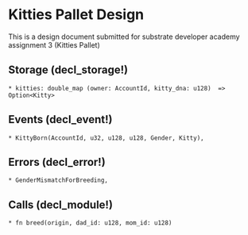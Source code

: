 <!-- For my own reference: https://discordapp.com/channels/772968587060445244/772968587060445251/813166983364739095 -->
# Kitties Pallet Design

This is a design document submitted for substrate developer academy assignment 3 (Kitties Pallet)

## Storage (decl_storage!)

    * kitties: double_map (owner: AccountId, kitty_dna: u128)  => Option<Kitty>

## Events (decl_event!)

    * KittyBorn(AccountId, u32, u128, u128, Gender, Kitty),
<!-- [owner, kitty_id, dad_dna, mom_dna, kitty] -->

## Errors (decl_error!)

    * GenderMismatchForBreeding,

## Calls (decl_module!)

    * fn breed(origin, dad_id: u128, mom_id: u128)